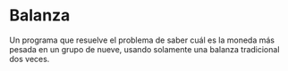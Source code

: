 # Balanza
Un programa que resuelve el problema de saber cuál es la moneda más pesada en un grupo de nueve, usando solamente una balanza tradicional dos veces.
